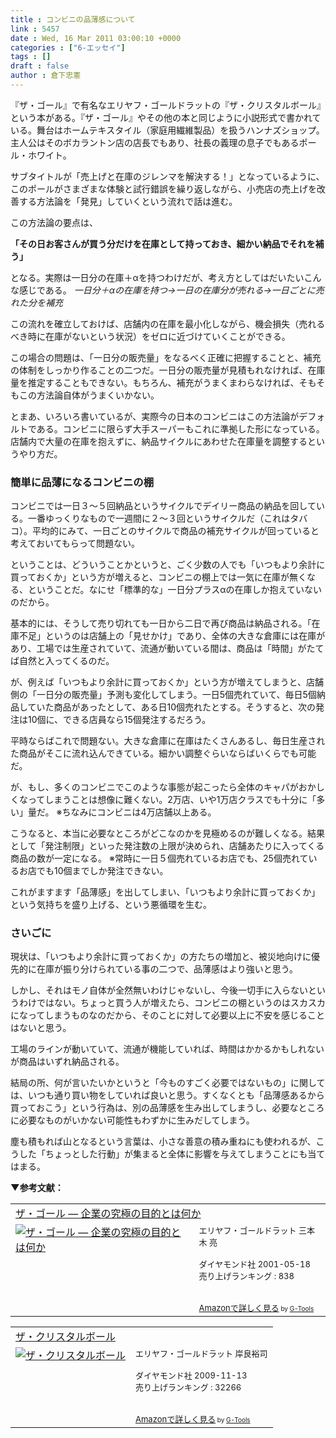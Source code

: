 ```yaml
---
title : コンビニの品薄感について
link : 5457
date : Wed, 16 Mar 2011 03:00:10 +0000
categories : ["6-エッセイ"]
tags : []
draft : false
author : 倉下忠憲
---
```


『ザ・ゴール』で有名なエリヤフ・ゴールドラットの『ザ・クリスタルボール』という本がある。『ザ・ゴール』やその他の本と同じように小説形式で書かれている。舞台はホームテキスタイル（家庭用繊維製品）を扱うハンナズショップ。主人公はそのボカラントン店の店長でもあり、社長の義理の息子でもあるポール・ホワイト。

サブタイトルが「売上げと在庫のジレンマを解決する！」となっているように、このポールがさまざまな体験と試行錯誤を繰り返しながら、小売店の売上げを改善する方法論を「発見」していくという流れで話は進む。

この方法論の要点は、

<strong>「その日お客さんが買う分だけを在庫として持っておき、細かい納品でそれを補う」</strong>

となる。実際は一日分の在庫＋αを持つわけだが、考え方としてはだいたいこんな感じである。
<em>
一日分＋αの在庫を持つ→一日の在庫分が売れる→一日ごとに売れた分を補充</em>

この流れを確立しておけば、店舗内の在庫を最小化しながら、機会損失（売れるべき時に在庫がないという状況）をゼロに近づけていくことができる。

この場合の問題は、「一日分の販売量」をなるべく正確に把握することと、補充の体制をしっかり作ることの二つだ。一日分の販売量が見積もれなければ、在庫量を推定することもできない。もちろん、補充がうまくまわらなければ、そもそもこの方法論自体がうまくいかない。

とまあ、いろいろ書いているが、実際今の日本のコンビニはこの方法論がデフォルトである。コンビニに限らず大手スーパーもこれに準拠した形になっている。店舗内で大量の在庫を抱えずに、納品サイクルにあわせた在庫量を調整するというやり方だ。

<h3>簡単に品薄になるコンビニの棚</h3>
コンビニでは一日３〜５回納品というサイクルでデイリー商品の納品を回している。一番ゆっくりなもので一週間に２〜３回というサイクルだ（これはタバコ）。平均的にみて、一日ごとのサイクルで商品の補充サイクルが回っていると考えておいてもらって問題ない。

ということは、どういうことかというと、ごく少数の人でも「いつもより余計に買っておくか」という方が増えると、コンビニの棚上では一気に在庫が無くなる、ということだ。なにせ「標準的な」一日分プラスαの在庫しか抱えていないのだから。

基本的には、そうして売り切れても一日から二日で再び商品は納品される。「在庫不足」というのは店舗上の「見せかけ」であり、全体の大きな倉庫には在庫があり、工場では生産されていて、流通が動いている間は、商品は「時間」がたてば自然と入ってくるのだ。

が、例えば「いつもより余計に買っておくか」という方が増えてしまうと、店舗側の「一日分の販売量」予測も変化してしまう。一日5個売れていて、毎日5個納品していた商品があったとして、ある日10個売れたとする。そうすると、次の発注は10個に、できる店員なら15個発注するだろう。

平時ならばこれで問題ない。大きな倉庫に在庫はたくさんあるし、毎日生産された商品がそこに流れ込んできている。細かい調整ぐらいならばいくらでも可能だ。

が、もし、多くのコンビニでこのような事態が起こったら全体のキャパがおかしくなってしまうことは想像に難くない。2万店、いや1万店クラスでも十分に「多い」量だ。
※ちなみにコンビニは4万店舗以上ある。

こうなると、本当に必要なところがどこなのかを見極めるのが難しくなる。結果として「発注制限」といった発注数の上限が決められ、店舗あたりに入ってくる商品の数が一定になる。
※常時に一日５個売れているお店でも、25個売れているお店でも10個までしか発注できない。

これがますます「品薄感」を出してしまい、「いつもより余計に買っておくか」という気持ちを盛り上げる、という悪循環を生む。
<h3>さいごに</h3>
現状は、「いつもより余計に買っておくか」の方たちの増加と、被災地向けに優先的に在庫が振り分けられている事の二つで、品薄感はより強いと思う。

しかし、それはモノ自体が全然無いわけじゃないし、今後一切手に入らないというわけではない。ちょっと買う人が増えたら、コンビニの棚というのはスカスカになってしまうものなのだから、そのことに対して必要以上に不安を感じることはないと思う。

工場のラインが動いていて、流通が機能していれば、時間はかかるかもしれないが商品はいずれ納品される。

結局の所、何が言いたいかというと「今ものすごく必要ではないもの」に関しては、いつも通り買い物をしていれば良いと思う。すくなくとも「品薄感あるから買っておこう」という行為は、別の品薄感を生み出してしまうし、必要なところに必要なものがいかない可能性もわずかに生みだしてしまう。

塵も積もれば山となるという言葉は、小さな善意の積み重ねにも使われるが、こうした「ちょっとした行動」が集まると全体に影響を与えてしまうことにも当てはまる。

<strong>▼参考文献：</strong>
<table  border="0" cellpadding="5"><tr><td colspan="2"><a href="http://www.amazon.co.jp/%E3%82%B6%E3%83%BB%E3%82%B4%E3%83%BC%E3%83%AB-%E2%80%95-%E4%BC%81%E6%A5%AD%E3%81%AE%E7%A9%B6%E6%A5%B5%E3%81%AE%E7%9B%AE%E7%9A%84%E3%81%A8%E3%81%AF%E4%BD%95%E3%81%8B-%E3%82%A8%E3%83%AA%E3%83%A4%E3%83%95%E3%83%BB%E3%82%B4%E3%83%BC%E3%83%AB%E3%83%89%E3%83%A9%E3%83%83%E3%83%88/dp/4478420408%3FSubscriptionId%3D15SMZCTB9V8NGR2TW082%26tag%3Drashita1000-22%26linkCode%3Dxm2%26camp%3D2025%26creative%3D165953%26creativeASIN%3D4478420408" target="_top">ザ・ゴール ― 企業の究極の目的とは何か</a><img src="http://www.assoc-amazon.jp/e/ir?t=rashita1000-22&l=ur2&o=9" width="1" height="1" style="border: none;" alt="" /></td></tr><tr><td valign="top"><a href="http://www.amazon.co.jp/%E3%82%B6%E3%83%BB%E3%82%B4%E3%83%BC%E3%83%AB-%E2%80%95-%E4%BC%81%E6%A5%AD%E3%81%AE%E7%A9%B6%E6%A5%B5%E3%81%AE%E7%9B%AE%E7%9A%84%E3%81%A8%E3%81%AF%E4%BD%95%E3%81%8B-%E3%82%A8%E3%83%AA%E3%83%A4%E3%83%95%E3%83%BB%E3%82%B4%E3%83%BC%E3%83%AB%E3%83%89%E3%83%A9%E3%83%83%E3%83%88/dp/4478420408%3FSubscriptionId%3D15SMZCTB9V8NGR2TW082%26tag%3Drashita1000-22%26linkCode%3Dxm2%26camp%3D2025%26creative%3D165953%26creativeASIN%3D4478420408" target="_top"><img src="http://ecx.images-amazon.com/images/I/51X9HRVXSRL._SL160_.jpg" border="0" alt="ザ・ゴール ― 企業の究極の目的とは何か" /></a></td><td valign="top"><font size="-1">エリヤフ・ゴールドラット 三本木 亮 <br /><br />ダイヤモンド社  2001-05-18<br />売り上げランキング : 838<br /><br /><br /><a href="http://www.amazon.co.jp/%E3%82%B6%E3%83%BB%E3%82%B4%E3%83%BC%E3%83%AB-%E2%80%95-%E4%BC%81%E6%A5%AD%E3%81%AE%E7%A9%B6%E6%A5%B5%E3%81%AE%E7%9B%AE%E7%9A%84%E3%81%A8%E3%81%AF%E4%BD%95%E3%81%8B-%E3%82%A8%E3%83%AA%E3%83%A4%E3%83%95%E3%83%BB%E3%82%B4%E3%83%BC%E3%83%AB%E3%83%89%E3%83%A9%E3%83%83%E3%83%88/dp/4478420408%3FSubscriptionId%3D15SMZCTB9V8NGR2TW082%26tag%3Drashita1000-22%26linkCode%3Dxm2%26camp%3D2025%26creative%3D165953%26creativeASIN%3D4478420408" target="_top">Amazonで詳しく見る</a></font><font size="-2"> by <a href="http://www.goodpic.com/mt/aws/index.html" >G-Tools</a></font></td></tr></table>

<table  border="0" cellpadding="5"><tr><td colspan="2"><a href="http://www.amazon.co.jp/%E3%82%B6%E3%83%BB%E3%82%AF%E3%83%AA%E3%82%B9%E3%82%BF%E3%83%AB%E3%83%9C%E3%83%BC%E3%83%AB-%E3%82%A8%E3%83%AA%E3%83%A4%E3%83%95%E3%83%BB%E3%82%B4%E3%83%BC%E3%83%AB%E3%83%89%E3%83%A9%E3%83%83%E3%83%88/dp/4478011907%3FSubscriptionId%3D15SMZCTB9V8NGR2TW082%26tag%3Drashita1000-22%26linkCode%3Dxm2%26camp%3D2025%26creative%3D165953%26creativeASIN%3D4478011907" target="_top">ザ・クリスタルボール</a><img src="http://www.assoc-amazon.jp/e/ir?t=rashita1000-22&l=ur2&o=9" width="1" height="1" style="border: none;" alt="" /></td></tr><tr><td valign="top"><a href="http://www.amazon.co.jp/%E3%82%B6%E3%83%BB%E3%82%AF%E3%83%AA%E3%82%B9%E3%82%BF%E3%83%AB%E3%83%9C%E3%83%BC%E3%83%AB-%E3%82%A8%E3%83%AA%E3%83%A4%E3%83%95%E3%83%BB%E3%82%B4%E3%83%BC%E3%83%AB%E3%83%89%E3%83%A9%E3%83%83%E3%83%88/dp/4478011907%3FSubscriptionId%3D15SMZCTB9V8NGR2TW082%26tag%3Drashita1000-22%26linkCode%3Dxm2%26camp%3D2025%26creative%3D165953%26creativeASIN%3D4478011907" target="_top"><img src="http://ecx.images-amazon.com/images/I/41N18VN0rXL._SL160_.jpg" border="0" alt="ザ・クリスタルボール" /></a></td><td valign="top"><font size="-1">エリヤフ・ゴールドラット 岸良裕司 <br /><br />ダイヤモンド社  2009-11-13<br />売り上げランキング : 32266<br /><br /><br /><a href="http://www.amazon.co.jp/%E3%82%B6%E3%83%BB%E3%82%AF%E3%83%AA%E3%82%B9%E3%82%BF%E3%83%AB%E3%83%9C%E3%83%BC%E3%83%AB-%E3%82%A8%E3%83%AA%E3%83%A4%E3%83%95%E3%83%BB%E3%82%B4%E3%83%BC%E3%83%AB%E3%83%89%E3%83%A9%E3%83%83%E3%83%88/dp/4478011907%3FSubscriptionId%3D15SMZCTB9V8NGR2TW082%26tag%3Drashita1000-22%26linkCode%3Dxm2%26camp%3D2025%26creative%3D165953%26creativeASIN%3D4478011907" target="_top">Amazonで詳しく見る</a></font><font size="-2"> by <a href="http://www.goodpic.com/mt/aws/index.html" >G-Tools</a></font></td></tr></table>









